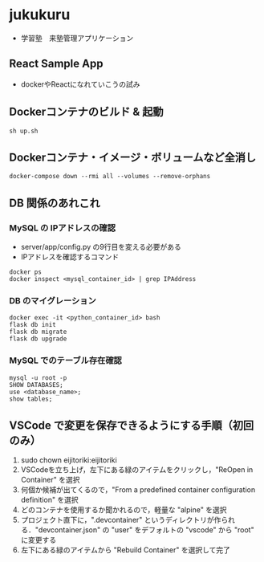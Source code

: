 # jukukuru
- 学習塾　来塾管理アプリケーション

## React Sample App
- dockerやReactになれていこうの試み


## Dockerコンテナのビルド & 起動
```
sh up.sh
```

## Dockerコンテナ・イメージ・ボリュームなど全消し
```
docker-compose down --rmi all --volumes --remove-orphans
```

## DB 関係のあれこれ
### MySQL の IPアドレスの確認
- server/app/config.py の9行目を変える必要がある
- IPアドレスを確認するコマンド
```
docker ps
docker inspect <mysql_container_id> | grep IPAddress
```

### DB のマイグレーション
```
docker exec -it <python_container_id> bash
flask db init
flask db migrate
flask db upgrade
```

### MySQL でのテーブル存在確認
```
mysql -u root -p
SHOW DATABASES;
use <database_name>;
show tables;
```

## VSCode で変更を保存できるようにする手順（初回のみ）
1. sudo chown eijitoriki:eijitoriki <folder name>
2. VSCodeを立ち上げ，左下にある緑のアイテムをクリックし，"ReOpen in Container" を選択
3. 何個か候補が出てくるので，"From a predefined container configuration definition" を選択
4. どのコンテナを使用するか聞かれるので，軽量な "alpine" を選択
5. プロジェクト直下に，".devcontainer" というディレクトリが作られる．"devcontainer.json" の "user" をデフォルトの "vscode" から "root" に変更する
6. 左下にある緑のアイテムから "Rebuild Container" を選択して完了